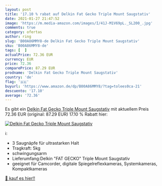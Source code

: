 ```yaml
---
layout: post
title: '17.10 % rabat auf Delkin Fat Gecko Triple Mount Saugstativ'
date: 2021-01-27 21:47:52
image: 'https://m.media-amazon.com/images/I/41J-M1V69pL._SL200_.jpg'
comments: true
category: ofertas
author: ring
slug: 'B00A86MMY8-de Delkin Fat Gecko Triple Mount Saugstativ'
sku: 'B00A86MMY8-de'
tags: [  ]
actualPrice: 72.36 EUR
currency: EUR
price: 72.36
comparePrice: 87.29 EUR
prodname: 'Delkin Fat Gecko Triple Mount Saugstativ'
country: 'de'
flag: '🇩🇪'
buyurl: 'https://www.amazon.de/dp/B00A86MMY8/?tag=tolees0ca-21'
descuento: '17.10'
average: '72.36'
---
```


Es gibt ein [Delkin Fat Gecko Triple Mount Saugstativ](https://www.amazon.de/dp/B00A86MMY8/?tag=tolees0ca-21) mit aktuellem Preis 72.36 EUR (original: 87.29 EUR) 17.10 % Rabatt hier:

[![Delkin Fat Gecko Triple Mount Saugstativ](https://m.media-amazon.com/images/I/41J-M1V69pL._SL200_.jpg)](https://www.amazon.de/dp/B00A86MMY8/?tag=tolees0ca-21)

ℹ️:

- 3 Saugnäpfe für ultrastarken Halt
- Tragkraft: 5kg
- schwingungsarm
- Lieferumfang:Delkin "FAT GECKO" Triple Mount Saugstativ
- geeignet für Camcorder, digitale Spiegelreflexkameras, Systemkameras, Kompaktkameras

[🛒 kauf es hier!!](https://www.amazon.de/dp/B00A86MMY8/?tag=tolees0ca-21)
